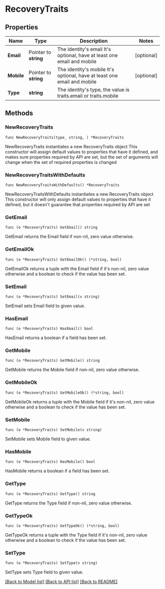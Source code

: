 # RecoveryTraits

## Properties

Name | Type | Description | Notes
------------ | ------------- | ------------- | -------------
**Email** | Pointer to **string** | The identity&#39;s email  It&#39;s optional, have at least one email and mobile | [optional] 
**Mobile** | Pointer to **string** | The identity&#39;s mobile  It&#39;s optional, have at least one email and mobile | [optional] 
**Type** | **string** | The identity&#39;s type, the value is traits.email or traits.mobile | 

## Methods

### NewRecoveryTraits

`func NewRecoveryTraits(type_ string, ) *RecoveryTraits`

NewRecoveryTraits instantiates a new RecoveryTraits object
This constructor will assign default values to properties that have it defined,
and makes sure properties required by API are set, but the set of arguments
will change when the set of required properties is changed

### NewRecoveryTraitsWithDefaults

`func NewRecoveryTraitsWithDefaults() *RecoveryTraits`

NewRecoveryTraitsWithDefaults instantiates a new RecoveryTraits object
This constructor will only assign default values to properties that have it defined,
but it doesn't guarantee that properties required by API are set

### GetEmail

`func (o *RecoveryTraits) GetEmail() string`

GetEmail returns the Email field if non-nil, zero value otherwise.

### GetEmailOk

`func (o *RecoveryTraits) GetEmailOk() (*string, bool)`

GetEmailOk returns a tuple with the Email field if it's non-nil, zero value otherwise
and a boolean to check if the value has been set.

### SetEmail

`func (o *RecoveryTraits) SetEmail(v string)`

SetEmail sets Email field to given value.

### HasEmail

`func (o *RecoveryTraits) HasEmail() bool`

HasEmail returns a boolean if a field has been set.

### GetMobile

`func (o *RecoveryTraits) GetMobile() string`

GetMobile returns the Mobile field if non-nil, zero value otherwise.

### GetMobileOk

`func (o *RecoveryTraits) GetMobileOk() (*string, bool)`

GetMobileOk returns a tuple with the Mobile field if it's non-nil, zero value otherwise
and a boolean to check if the value has been set.

### SetMobile

`func (o *RecoveryTraits) SetMobile(v string)`

SetMobile sets Mobile field to given value.

### HasMobile

`func (o *RecoveryTraits) HasMobile() bool`

HasMobile returns a boolean if a field has been set.

### GetType

`func (o *RecoveryTraits) GetType() string`

GetType returns the Type field if non-nil, zero value otherwise.

### GetTypeOk

`func (o *RecoveryTraits) GetTypeOk() (*string, bool)`

GetTypeOk returns a tuple with the Type field if it's non-nil, zero value otherwise
and a boolean to check if the value has been set.

### SetType

`func (o *RecoveryTraits) SetType(v string)`

SetType sets Type field to given value.



[[Back to Model list]](../README.md#documentation-for-models) [[Back to API list]](../README.md#documentation-for-api-endpoints) [[Back to README]](../README.md)


